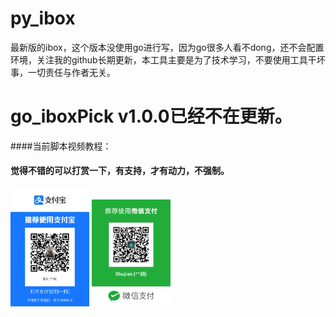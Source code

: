 # py_ibox
最新版的ibox，这个版本没使用go进行写，因为go很多人看不dong，还不会配置环境，关注我的github长期更新，本工具主要是为了技术学习，不要使用工具干坏事，一切责任与作者无关。

# go_iboxPick v1.0.0已经不在更新。

####当前脚本视频教程：  



#### 觉得不错的可以打赏一下，有支持，才有动力，不强制。
<img src="./static/zfb.jpeg" width="25%" />
<img src="./static/wx.jpeg" width="25%" />
